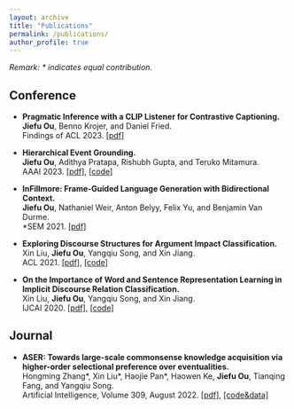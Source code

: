 ```yaml
---
layout: archive
title: "Publications"
permalink: /publications/
author_profile: true
---
```


*Remark: \* indicates equal contribution.*

## Conference

- **Pragmatic Inference with a CLIP Listener for Contrastive Captioning.**\
**Jiefu Ou**, Benno Krojer, and Daniel Fried.\
Findings of ACL 2023. [[pdf]](https://arxiv.org/abs/2306.08818)

- **Hierarchical Event Grounding.**\
**Jiefu Ou**, Adithya Pratapa, Rishubh Gupta, and Teruko Mitamura.\
AAAI 2023. [[pdf]](https://arxiv.org/abs/2302.04197), [[code]](https://github.com/JefferyO/Hierarchical-Event-Grounding)

- **InFillmore: Frame-Guided Language Generation with Bidirectional Context.**\
**Jiefu Ou**, Nathaniel Weir, Anton Belyy, Felix Yu, and Benjamin Van Durme.\
\*SEM 2021. [[pdf]](https://aclanthology.org/2021.starsem-1.12/)

- **Exploring Discourse Structures for Argument Impact Classification.**\
Xin Liu, **Jiefu Ou**, Yangqiu Song, and Xin Jiang.\
ACL 2021. [[pdf]](https://aclanthology.org/2021.acl-long.306/), [[code]](https://github.com/HKUST-KnowComp/DisCOC)

- **On the Importance of Word and Sentence Representation Learning in Implicit Discourse Relation Classification.**\
Xin Liu, **Jiefu Ou**, Yangqiu Song, and Xin Jiang.\
IJCAI 2020. [[pdf]](https://www.ijcai.org/proceedings/2020/0530), [[code]](https://github.com/HKUST-KnowComp/BMGF-RoBERTa)

## Journal

- **ASER: Towards large-scale commonsense knowledge acquisition via higher-order selectional preference over eventualities.**\
Hongming Zhang\*, Xin Liu\*, Haojie Pan\*, Haowen Ke, **Jiefu Ou**, Tianqing Fang, and Yangqiu Song.\
Artificial Intelligence, Volume 309, August 2022. [[pdf]](https://arxiv.org/abs/2104.02137), [[code&data]](https://github.com/HKUST-KnowComp/ASER)
